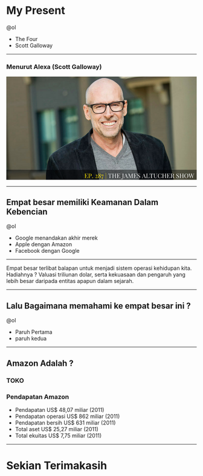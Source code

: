 # My Present
@ol
-  The Four 
-  Scott Galloway
---
### Menurut Alexa (Scott Galloway)

![flux explained](https://raw.githubusercontent.com/kamalok/My-present/master/1_cLSMuA3zGWhC5IFN5Y4erQ.png)

---
## Empat besar memiliki Keamanan Dalam Kebencian
@ol
- Google menandakan akhir merek
- Apple dengan Amazon
- Facebook dengan Google 

---
Empat besar terlibat balapan untuk menjadi sistem operasi kehidupan kita. Hadiahnya ? Valuasi triliunan dolar, serta kekuasaan dan pengaruh yang lebih besar daripada entitas apapun dalam sejarah.

---
## Lalu Bagaimana memahami ke empat besar ini ?
@ol
- Paruh Pertama
- paruh kedua 

---
## Amazon Adalah ?  
### TOKO

### Pendapatan Amazon 
- Pendapatan	       US$ 48,07 miliar (2011)
- Pendapatan operasi     US$ 862 miliar (2011)
- Pendapatan bersih      US$ 631 miliar (2011)
- Total aset	       US$ 25,27 miliar (2011)
- Total ekuitas	       US$ 7,75 miliar (2011)

---

# Sekian Terimakasih

